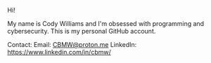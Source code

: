 Hi! 

My name is Cody Williams and I'm obsessed with programming and cybersecurity.
This is my personal GitHub account.

Contact:
Email: CBMW@proton.me
LinkedIn: https://www.linkedin.com/in/cbmw/
